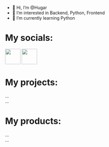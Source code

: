 - 👋 Hi, I’m @Hugar
- 👀 I’m interested in Backend, Python, Frontend 
- 🌱 I’m currently learning Python

# My socials:

<a href="https://t.me/AENSLQWOME"><img src="https://upload.wikimedia.org/wikipedia/commons/thumb/8/83/Telegram_2019_Logo.svg/1024px-Telegram_2019_Logo.svg.png" width="50px"></a>
<a href="https://x.com/_Hugarr"><img src="https://images.freeimages.com/image/large-previews/f35/x-twitter-logo-on-black-circle-5694247.png" width="50px"></a>

# My projects:
...  
...

# My products:
...  
...
<!---
HugarF/HugarF is a ✨ special ✨ repository because its `READM
E.md` (this file) appears on your GitHub profile.
You can click the Preview link to take a look at your changes.
--->
